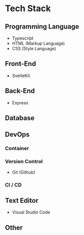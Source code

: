 # Tech Stack

## Programming Language

- Typescript
- HTML (Markup Language)
- CSS (Style Language)

## Front-End

- SvelteKit

## Back-End

- Express

## Database

## DevOps

### Container

### Version Control

- Git (Github)

### CI / CD

## Text Editor

- Visual Studio Code

## Other
